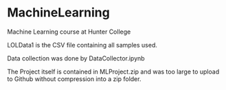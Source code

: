 # MachineLearning
Machine Learning course at Hunter College

LOLData1 is the CSV file containing all samples used.

Data collection was done by DataCollector.ipynb

The Project itself is contained in MLProject.zip and was too large to upload to Github without compression into a zip folder.
